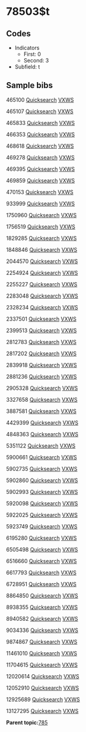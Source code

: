 # 78503$t

## Codes

-   Indicators
    -   First: 0
    -   Second: 3
-   Subfield: t

## Sample bibs

465100 [Quicksearch](https://search.library.yale.edu/catalog/465100) [VXWS](http://prodorbis.library.yale.edu:7014/vxws/GetHoldingsService?bibId=465100)

465107 [Quicksearch](https://search.library.yale.edu/catalog/465107) [VXWS](http://prodorbis.library.yale.edu:7014/vxws/GetHoldingsService?bibId=465107)

465833 [Quicksearch](https://search.library.yale.edu/catalog/465833) [VXWS](http://prodorbis.library.yale.edu:7014/vxws/GetHoldingsService?bibId=465833)

466353 [Quicksearch](https://search.library.yale.edu/catalog/466353) [VXWS](http://prodorbis.library.yale.edu:7014/vxws/GetHoldingsService?bibId=466353)

468618 [Quicksearch](https://search.library.yale.edu/catalog/468618) [VXWS](http://prodorbis.library.yale.edu:7014/vxws/GetHoldingsService?bibId=468618)

469278 [Quicksearch](https://search.library.yale.edu/catalog/469278) [VXWS](http://prodorbis.library.yale.edu:7014/vxws/GetHoldingsService?bibId=469278)

469395 [Quicksearch](https://search.library.yale.edu/catalog/469395) [VXWS](http://prodorbis.library.yale.edu:7014/vxws/GetHoldingsService?bibId=469395)

469859 [Quicksearch](https://search.library.yale.edu/catalog/469859) [VXWS](http://prodorbis.library.yale.edu:7014/vxws/GetHoldingsService?bibId=469859)

470153 [Quicksearch](https://search.library.yale.edu/catalog/470153) [VXWS](http://prodorbis.library.yale.edu:7014/vxws/GetHoldingsService?bibId=470153)

933999 [Quicksearch](https://search.library.yale.edu/catalog/933999) [VXWS](http://prodorbis.library.yale.edu:7014/vxws/GetHoldingsService?bibId=933999)

1750960 [Quicksearch](https://search.library.yale.edu/catalog/1750960) [VXWS](http://prodorbis.library.yale.edu:7014/vxws/GetHoldingsService?bibId=1750960)

1756519 [Quicksearch](https://search.library.yale.edu/catalog/1756519) [VXWS](http://prodorbis.library.yale.edu:7014/vxws/GetHoldingsService?bibId=1756519)

1829285 [Quicksearch](https://search.library.yale.edu/catalog/1829285) [VXWS](http://prodorbis.library.yale.edu:7014/vxws/GetHoldingsService?bibId=1829285)

1848846 [Quicksearch](https://search.library.yale.edu/catalog/1848846) [VXWS](http://prodorbis.library.yale.edu:7014/vxws/GetHoldingsService?bibId=1848846)

2044570 [Quicksearch](https://search.library.yale.edu/catalog/2044570) [VXWS](http://prodorbis.library.yale.edu:7014/vxws/GetHoldingsService?bibId=2044570)

2254924 [Quicksearch](https://search.library.yale.edu/catalog/2254924) [VXWS](http://prodorbis.library.yale.edu:7014/vxws/GetHoldingsService?bibId=2254924)

2255227 [Quicksearch](https://search.library.yale.edu/catalog/2255227) [VXWS](http://prodorbis.library.yale.edu:7014/vxws/GetHoldingsService?bibId=2255227)

2283048 [Quicksearch](https://search.library.yale.edu/catalog/2283048) [VXWS](http://prodorbis.library.yale.edu:7014/vxws/GetHoldingsService?bibId=2283048)

2328234 [Quicksearch](https://search.library.yale.edu/catalog/2328234) [VXWS](http://prodorbis.library.yale.edu:7014/vxws/GetHoldingsService?bibId=2328234)

2337501 [Quicksearch](https://search.library.yale.edu/catalog/2337501) [VXWS](http://prodorbis.library.yale.edu:7014/vxws/GetHoldingsService?bibId=2337501)

2399513 [Quicksearch](https://search.library.yale.edu/catalog/2399513) [VXWS](http://prodorbis.library.yale.edu:7014/vxws/GetHoldingsService?bibId=2399513)

2812783 [Quicksearch](https://search.library.yale.edu/catalog/2812783) [VXWS](http://prodorbis.library.yale.edu:7014/vxws/GetHoldingsService?bibId=2812783)

2817202 [Quicksearch](https://search.library.yale.edu/catalog/2817202) [VXWS](http://prodorbis.library.yale.edu:7014/vxws/GetHoldingsService?bibId=2817202)

2839918 [Quicksearch](https://search.library.yale.edu/catalog/2839918) [VXWS](http://prodorbis.library.yale.edu:7014/vxws/GetHoldingsService?bibId=2839918)

2881236 [Quicksearch](https://search.library.yale.edu/catalog/2881236) [VXWS](http://prodorbis.library.yale.edu:7014/vxws/GetHoldingsService?bibId=2881236)

2905328 [Quicksearch](https://search.library.yale.edu/catalog/2905328) [VXWS](http://prodorbis.library.yale.edu:7014/vxws/GetHoldingsService?bibId=2905328)

3327658 [Quicksearch](https://search.library.yale.edu/catalog/3327658) [VXWS](http://prodorbis.library.yale.edu:7014/vxws/GetHoldingsService?bibId=3327658)

3887581 [Quicksearch](https://search.library.yale.edu/catalog/3887581) [VXWS](http://prodorbis.library.yale.edu:7014/vxws/GetHoldingsService?bibId=3887581)

4429399 [Quicksearch](https://search.library.yale.edu/catalog/4429399) [VXWS](http://prodorbis.library.yale.edu:7014/vxws/GetHoldingsService?bibId=4429399)

4848363 [Quicksearch](https://search.library.yale.edu/catalog/4848363) [VXWS](http://prodorbis.library.yale.edu:7014/vxws/GetHoldingsService?bibId=4848363)

5351122 [Quicksearch](https://search.library.yale.edu/catalog/5351122) [VXWS](http://prodorbis.library.yale.edu:7014/vxws/GetHoldingsService?bibId=5351122)

5900661 [Quicksearch](https://search.library.yale.edu/catalog/5900661) [VXWS](http://prodorbis.library.yale.edu:7014/vxws/GetHoldingsService?bibId=5900661)

5902735 [Quicksearch](https://search.library.yale.edu/catalog/5902735) [VXWS](http://prodorbis.library.yale.edu:7014/vxws/GetHoldingsService?bibId=5902735)

5902860 [Quicksearch](https://search.library.yale.edu/catalog/5902860) [VXWS](http://prodorbis.library.yale.edu:7014/vxws/GetHoldingsService?bibId=5902860)

5902993 [Quicksearch](https://search.library.yale.edu/catalog/5902993) [VXWS](http://prodorbis.library.yale.edu:7014/vxws/GetHoldingsService?bibId=5902993)

5920098 [Quicksearch](https://search.library.yale.edu/catalog/5920098) [VXWS](http://prodorbis.library.yale.edu:7014/vxws/GetHoldingsService?bibId=5920098)

5922025 [Quicksearch](https://search.library.yale.edu/catalog/5922025) [VXWS](http://prodorbis.library.yale.edu:7014/vxws/GetHoldingsService?bibId=5922025)

5923749 [Quicksearch](https://search.library.yale.edu/catalog/5923749) [VXWS](http://prodorbis.library.yale.edu:7014/vxws/GetHoldingsService?bibId=5923749)

6195280 [Quicksearch](https://search.library.yale.edu/catalog/6195280) [VXWS](http://prodorbis.library.yale.edu:7014/vxws/GetHoldingsService?bibId=6195280)

6505498 [Quicksearch](https://search.library.yale.edu/catalog/6505498) [VXWS](http://prodorbis.library.yale.edu:7014/vxws/GetHoldingsService?bibId=6505498)

6516660 [Quicksearch](https://search.library.yale.edu/catalog/6516660) [VXWS](http://prodorbis.library.yale.edu:7014/vxws/GetHoldingsService?bibId=6516660)

6617793 [Quicksearch](https://search.library.yale.edu/catalog/6617793) [VXWS](http://prodorbis.library.yale.edu:7014/vxws/GetHoldingsService?bibId=6617793)

6728951 [Quicksearch](https://search.library.yale.edu/catalog/6728951) [VXWS](http://prodorbis.library.yale.edu:7014/vxws/GetHoldingsService?bibId=6728951)

8864850 [Quicksearch](https://search.library.yale.edu/catalog/8864850) [VXWS](http://prodorbis.library.yale.edu:7014/vxws/GetHoldingsService?bibId=8864850)

8938355 [Quicksearch](https://search.library.yale.edu/catalog/8938355) [VXWS](http://prodorbis.library.yale.edu:7014/vxws/GetHoldingsService?bibId=8938355)

8940582 [Quicksearch](https://search.library.yale.edu/catalog/8940582) [VXWS](http://prodorbis.library.yale.edu:7014/vxws/GetHoldingsService?bibId=8940582)

9034336 [Quicksearch](https://search.library.yale.edu/catalog/9034336) [VXWS](http://prodorbis.library.yale.edu:7014/vxws/GetHoldingsService?bibId=9034336)

9874867 [Quicksearch](https://search.library.yale.edu/catalog/9874867) [VXWS](http://prodorbis.library.yale.edu:7014/vxws/GetHoldingsService?bibId=9874867)

11461010 [Quicksearch](https://search.library.yale.edu/catalog/11461010) [VXWS](http://prodorbis.library.yale.edu:7014/vxws/GetHoldingsService?bibId=11461010)

11704615 [Quicksearch](https://search.library.yale.edu/catalog/11704615) [VXWS](http://prodorbis.library.yale.edu:7014/vxws/GetHoldingsService?bibId=11704615)

12020614 [Quicksearch](https://search.library.yale.edu/catalog/12020614) [VXWS](http://prodorbis.library.yale.edu:7014/vxws/GetHoldingsService?bibId=12020614)

12052910 [Quicksearch](https://search.library.yale.edu/catalog/12052910) [VXWS](http://prodorbis.library.yale.edu:7014/vxws/GetHoldingsService?bibId=12052910)

12925689 [Quicksearch](https://search.library.yale.edu/catalog/12925689) [VXWS](http://prodorbis.library.yale.edu:7014/vxws/GetHoldingsService?bibId=12925689)

13127295 [Quicksearch](https://search.library.yale.edu/catalog/13127295) [VXWS](http://prodorbis.library.yale.edu:7014/vxws/GetHoldingsService?bibId=13127295)

**Parent topic:**[785](../../tags/785/785.md)

